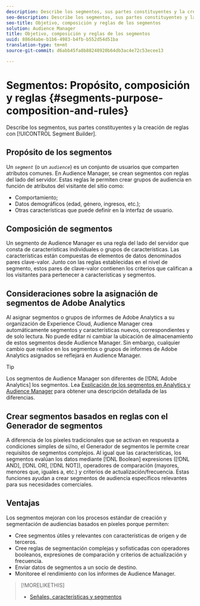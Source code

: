 ```yaml
---
description: Describe los segmentos, sus partes constituyentes y la creación de reglas con el Generador de segmentos.
seo-description: Describe los segmentos, sus partes constituyentes y la creación de reglas con el Generador de segmentos.
seo-title: Objetivo, composición y reglas de los segmentos
solution: Audience Manager
title: Objetivo, composición y reglas de los segmentos
uuid: 886d4abe-b1b6-4983-b4fb-b552d54d51ba
translation-type: tm+mt
source-git-commit: d6abb45fa8b88248920b64db3ac4e72c53ecee13

---
```



# Segmentos: Propósito, composición y reglas {#segments-purpose-composition-and-rules}

Describe los segmentos, sus partes constituyentes y la creación de reglas con [!UICONTROL Segment Builder].

## Propósito de los segmentos

Un *`segment`* (o un *`audience`*) es un conjunto de usuarios que comparten atributos comunes. En Audience Manager, se crean segmentos con reglas del lado del servidor. Estas reglas le permiten crear grupos de audiencia en función de atributos del visitante del sitio como:

* Comportamiento;
* Datos demográficos (edad, género, ingresos, etc.);
* Otras características que puede definir en la interfaz de usuario.

## Composición de segmentos

Un segmento de Audience Manager es una regla del lado del servidor que consta de características individuales o grupos de características. Las características están compuestas de elementos de datos denominados pares clave-valor. Junto con las reglas establecidas en el nivel de segmento, estos pares de clave-valor contienen los criterios que califican a los visitantes para pertenecer a características y segmentos.

## Consideraciones sobre la asignación de segmentos de Adobe Analytics

 Al asignar segmentos o grupos de informes de Adobe Analytics a su organización de Experience Cloud, Audience Manager crea automáticamente segmentos y características nuevos, correspondientes y de solo lectura. No puede editar ni cambiar la ubicación de almacenamiento de estos segmentos desde Audience Manager. Sin embargo, cualquier cambio que realice en los segmentos o grupos de informes de Adobe Analytics asignados se reflejará en Audience Manager.

>[!TIP]
>
>Los segmentos de Audience Manager son diferentes de [!DNL Adobe Analytics] los segmentos. Lea [Explicación de los segmentos en Analytics y Audience Manager](https://marketing.adobe.com/resources/help/en_US/analytics/audiences/aam-analytics-segments.html) para obtener una descripción detallada de las diferencias.

## Crear segmentos basados en reglas con el Generador de segmentos

A diferencia de los píxeles tradicionales que se activan en respuesta a condiciones simples de sí/no, el Generador de segmentos le permite crear requisitos de segmentos complejos. Al igual que las características, los segmentos evalúan los datos mediante [!DNL Boolean] expresiones ([!DNL AND], [!DNL OR], [!DNL NOT]), operadores de comparación (mayores, menores que, iguales a, etc.) y criterios de actualización/frecuencia. Estas funciones ayudan a crear segmentos de audiencia específicos relevantes para sus necesidades comerciales.

## Ventajas

Los segmentos mejoran con los procesos estándar de creación y segmentación de audiencias basados en píxeles porque permiten:

* Cree segmentos útiles y relevantes con características de origen y de terceros.
* Cree reglas de segmentación complejas y sofisticadas con operadores booleanos, expresiones de comparación y criterios de actualización y frecuencia.
* Enviar datos de segmentos a un socio de destino.
* Monitoree el rendimiento con los informes de Audience Manager.

>[!MORELIKETHIS]
>
>* [Señales, características y segmentos](../../reference/signal-trait-segment.md)

